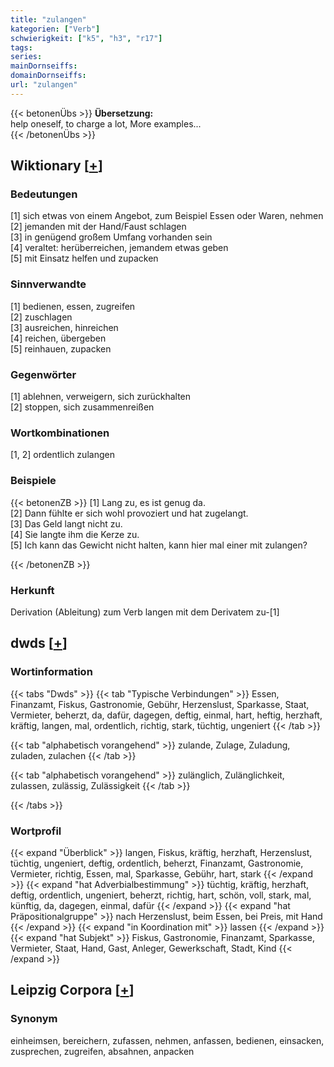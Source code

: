 ```yaml
---
title: "zulangen"
kategorien: ["Verb"]
schwierigkeit: ["k5", "h3", "r17"]
tags:
series:
mainDornseiffs:
domainDornseiffs:
url: "zulangen"
---
```


{{< betonenÜbs >}}
**Übersetzung:**  
help oneself, to charge a lot, More examples...  
{{< /betonenÜbs >}}

## Wiktionary [[+](https://de.wiktionary.org/wiki/zulangen)]

### Bedeutungen
[1] sich etwas von einem Angebot, zum Beispiel Essen oder Waren, nehmen  
[2] jemanden mit der Hand/Faust schlagen  
[3] in genügend großem Umfang vorhanden sein  
[4] veraltet: herüberreichen, jemandem etwas geben  
[5] mit Einsatz helfen und zupacken  

### Sinnverwandte
[1] bedienen, essen, zugreifen  
[2] zuschlagen  
[3] ausreichen, hinreichen  
[4] reichen, übergeben  
[5] reinhauen, zupacken  

### Gegenwörter
[1] ablehnen, verweigern, sich zurückhalten  
[2] stoppen, sich zusammenreißen  

### Wortkombinationen
[1, 2] ordentlich zulangen  

### Beispiele
{{< betonenZB >}}
[1] Lang zu, es ist genug da.  
[2] Dann fühlte er sich wohl provoziert und hat zugelangt.  
[3] Das Geld langt nicht zu.  
[4] Sie langte ihm die Kerze zu.  
[5] Ich kann das Gewicht nicht halten, kann hier mal einer mit zulangen?  

{{< /betonenZB >}}
### Herkunft
Derivation (Ableitung) zum Verb langen mit dem Derivatem zu-[1]  



## dwds [[+](https://www.dwds.de/wb/zulangen)]

### Wortinformation
{{< tabs "Dwds" >}}
{{< tab "Typische Verbindungen" >}}
Essen, Finanzamt, Fiskus, Gastronomie, Gebühr, Herzenslust, Sparkasse, Staat, Vermieter, beherzt, da, dafür, dagegen, deftig, einmal, hart, heftig, herzhaft, kräftig, langen, mal, ordentlich, richtig, stark, tüchtig, ungeniert
{{< /tab >}}

{{< tab "alphabetisch vorangehend" >}}
zulande, Zulage, Zuladung, zuladen, zulachen
{{< /tab >}}

{{< tab "alphabetisch vorangehend" >}}
zulänglich, Zulänglichkeit, zulassen, zulässig, Zulässigkeit
{{< /tab >}}

{{< /tabs >}}

### Wortprofil
{{< expand "Überblick" >}} langen, Fiskus, kräftig, herzhaft, Herzenslust, tüchtig, ungeniert, deftig, ordentlich, beherzt, Finanzamt, Gastronomie, Vermieter, richtig, Essen, mal, Sparkasse, Gebühr, hart, stark {{< /expand >}}
{{< expand "hat Adverbialbestimmung" >}} tüchtig, kräftig, herzhaft, deftig, ordentlich, ungeniert, beherzt, richtig, hart, schön, voll, stark, mal, künftig, da, dagegen, einmal, dafür {{< /expand >}}
{{< expand "hat Präpositionalgruppe" >}} nach Herzenslust, beim Essen, bei Preis, mit Hand {{< /expand >}}
{{< expand "in Koordination mit" >}} lassen {{< /expand >}}
{{< expand "hat Subjekt" >}} Fiskus, Gastronomie, Finanzamt, Sparkasse, Vermieter, Staat, Hand, Gast, Anleger, Gewerkschaft, Stadt, Kind {{< /expand >}}

## Leipzig Corpora [[+](https://corpora.uni-leipzig.de/en/res?word=zulangen&corpusId=deu_newscrawl-public_2018)]


### Synonym
einheimsen, bereichern, zufassen, nehmen, anfassen, bedienen, einsacken, zusprechen, zugreifen, absahnen, anpacken

